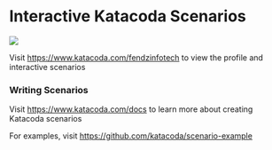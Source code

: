 # Interactive Katacoda Scenarios

[![](http://shields.katacoda.com/katacoda/fendzinfotech/count.svg)](https://www.katacoda.com/fendzinfotech "Get your profile on Katacoda.com")

Visit https://www.katacoda.com/fendzinfotech to view the profile and interactive scenarios

### Writing Scenarios
Visit https://www.katacoda.com/docs to learn more about creating Katacoda scenarios

For examples, visit https://github.com/katacoda/scenario-example
